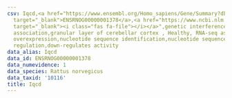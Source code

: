 ```yaml
---
csv: Iqcd,<a href="https://www.ensembl.org/Homo_sapiens/Gene/Summary?db=core;g=ENSRNOG00000001378"
  target="_blank">ENSRNOG00000001378</a>,<a href="https://www.ncbi.nlm.nih.gov/pubmed/30467350"
  target="_blank"><i class="fas fa-file"></i></a>",genetic interference,functional
  association,granular layer of cerebellar cortex , Healthy, RNA-seq assay, hsf-1
  overexpression,nucleotide sequence identification,nucleotide sequence identification,transcriptional
  regulation,down-regulates activity
data_alias: Iqcd
data_id: ENSRNOG00000001378
data_numevidence: 1
data_species: Rattus norvegicus
data_taxid: '10116'
title: Iqcd
---
```

